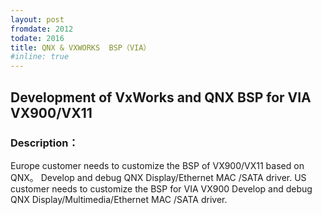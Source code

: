 ```yaml
---
layout: post
fromdate: 2012
todate: 2016
title: QNX & VXWORKS  BSP（VIA）
#inline: true
---
```

## Development of VxWorks and QNX BSP for VIA VX900/VX11

### Description：

Europe customer needs to customize the BSP of VX900/VX11 based on QNX。
Develop and debug QNX Display/Ethernet MAC /SATA driver.
US customer needs to customize the BSP for VIA VX900 
Develop and debug QNX Display/Multimedia/Ethernet MAC /SATA driver.
